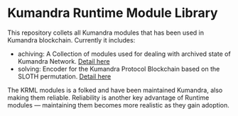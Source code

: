 # Kumandra Runtime Module Library

This repository collets all Kumandra modules that has been used in Kumandra blockchain. Currently it includes:

* achiving: A Collection of modules used for dealing with archived state of Kumandra Network. [Detail here](https://docs.kumandra.org/modules-archiving)
* solving: Encoder for the Kumandra Protocol Blockchain based on the SLOTH permutation. [Detail here](https://docs.kumandra.org/modules-solving)

The KRML modules is a folked and have been maintained Kumandra, also making them reliable. Reliability is another key advantage of Runtime modules — maintaining them becomes more realistic as they gain adoption.
